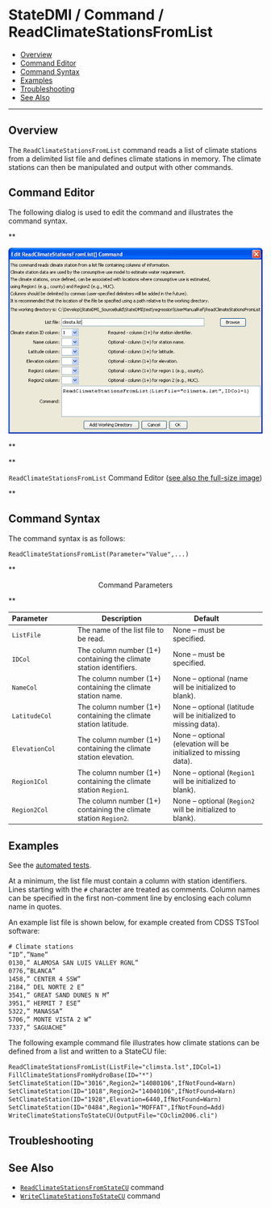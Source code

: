 # StateDMI / Command / ReadClimateStationsFromList #

* [Overview](#overview)
* [Command Editor](#command-editor)
* [Command Syntax](#command-syntax)
* [Examples](#examples)
* [Troubleshooting](#troubleshooting)
* [See Also](#see-also)

-------------------------

## Overview ##

The `ReadClimateStationsFromList` command reads a list of climate stations
from a delimited list file and defines climate stations in memory.
The climate stations can then be manipulated and output with other commands.

## Command Editor ##

The following dialog is used to edit the command and illustrates the command syntax.

**<p style="text-align: center;">
![ReadClimateStationsFromList](ReadClimateStationsFromList.png)
</p>**

**<p style="text-align: center;">
`ReadClimateStationsFromList` Command Editor (<a href="../ReadClimateStationsFromList.png">see also the full-size image</a>)
</p>**

## Command Syntax ##

The command syntax is as follows:

```text
ReadClimateStationsFromList(Parameter="Value",...)
```
**<p style="text-align: center;">
Command Parameters
</p>**

| **Parameter**&nbsp;&nbsp;&nbsp;&nbsp;&nbsp;&nbsp;&nbsp;&nbsp;&nbsp;&nbsp;&nbsp;&nbsp; | **Description** | **Default**&nbsp;&nbsp;&nbsp;&nbsp;&nbsp;&nbsp;&nbsp;&nbsp;&nbsp;&nbsp; |
| --------------|-----------------|----------------- |
| `ListFile` | The name of the list file to be read. | None – must be specified. |
| `IDCol` | The column number (1+) containing the climate station identifiers. | None – must be specified. |
| `NameCol` | The column number (1+) containing the climate station name. | None – optional (name will be initialized to blank). |
| `LatitudeCol` | The column number (1+) containing the climate station latitude. | None – optional (latitude will be initialized to missing data). |
| `ElevationCol` | The column number (1+) containing the climate station elevation. | None – optional (elevation will be initialized to missing data). |
| `Region1Col` | The column number (1+) containing the climate station `Region1`. | None – optional (`Region1` will be initialized to blank). |
| `Region2Col` | The column number (1+) containing the climate station `Region2`. | None – optional (`Region2` will be initialized to blank). |

## Examples ##

See the [automated tests](https://github.com/OpenCDSS/cdss-app-statedmi-test/tree/master/test/regression/commands/ReadClimateStationsFromList).

At a minimum, the list file must contain a column with station identifiers.
Lines starting with the `#` character are treated as comments.
Column names can be specified in the first non-comment line by enclosing each column name in quotes.

An example list file is shown below, for example created from CDSS TSTool software:

```
# Climate stations
“ID”,”Name”
0130,” ALAMOSA SAN LUIS VALLEY RGNL”
0776,”BLANCA”
1458,” CENTER 4 SSW”
2184,” DEL NORTE 2 E”
3541,” GREAT SAND DUNES N M”
3951,” HERMIT 7 ESE”
5322,” MANASSA”
5706,” MONTE VISTA 2 W”
7337,” SAGUACHE”
```

The following example command file illustrates how climate stations can be defined from a list and written to a StateCU file:

```
ReadClimateStationsFromList(ListFile="climsta.lst",IDCol=1)
FillClimateStationsFromHydroBase(ID="*")
SetClimateStation(ID="3016",Region2="14080106",IfNotFound=Warn)
SetClimateStation(ID="1018",Region2="14040106",IfNotFound=Warn)
SetClimateStation(ID="1928",Elevation=6440,IfNotFound=Warn)
SetClimateStation(ID="0484",Region1="MOFFAT",IfNotFound=Add)
WriteClimateStationsToStateCU(OutputFile="COclim2006.cli")
```

## Troubleshooting ##

## See Also ##

* [`ReadClimateStationsFromStateCU`](../ReadClimateStationsFromStateCU/ReadClimateStationsFromStateCU.md) command
* [`WriteClimateStationsToStateCU`](../WriteClimateStationsToStateCU/WriteClimateStationsToStateCU.md) command
